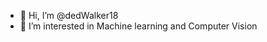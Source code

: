 - 👋 Hi, I’m @dedWalker18
- 👀 I’m interested in Machine learning and Computer Vision

<!---
dedWalker18/dedWalker18 is a ✨ special ✨ repository because its `README.md` (this file) appears on your GitHub profile.
You can click the Preview link to take a look at your changes.
--->
